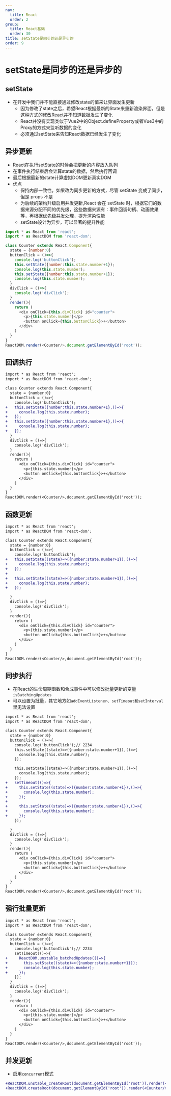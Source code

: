 ```yaml
---
nav:
  title: React
  order: 2
group:
  title: React基础
  order: 30
title: setState是同步的还是异步的
order: 9
---
```


# setState是同步的还是异步的

## setState

- 在开发中我们并不能直接通过修改state的值来让界面发生更新
  - 因为修改了state之后，希望React根据最新的State来重新渲染界面，但是这种方式的修改React并不知道数据发生了变化
  - React并没有实现类似于Vue2中的Object.defineProperty或者Vue3中的Proxy的方式来监听数据的变化
  - 必须通过setState来告知React数据已经发生了变化

## 异步更新

- React在执行setState的时候会把更新的内容放入队列
- 在事件执行结束后会计算state的数据，然后执行回调
- 最后根据最新的state计算虚拟DOM更新真实DOM
- 优点
  - 保持内部一致性。如果改为同步更新的方式，尽管 setState 变成了同步，但是 props 不是
  - 为后续的架构升级启用并发更新,React 会在 setState 时，根据它们的数据来源分配不同的优先级，这些数据来源有：事件回调句柄、动画效果等，再根据优先级并发处理，提升渲染性能
  - setState设计为异步，可以显著的提升性能

```js
import * as React from 'react';
import * as ReactDOM from 'react-dom';

class Counter extends React.Component{
  state = {number:0}
  buttonClick = ()=>{
    console.log('buttonClick');
    this.setState({number:this.state.number+1});
    console.log(this.state.number);
    this.setState({number:this.state.number+1});
    console.log(this.state.number);
  }
  divClick = ()=>{
    console.log('divClick');
  }
  render(){
    return (
      <div onClick={this.divClick} id="counter">
        <p>{this.state.number}</p>
        <button onClick={this.buttonClick}>+</button>
      </div>
    )
  }
}
ReactDOM.render(<Counter/>,document.getElementById('root'));

```

## 回调执行

```diff
import * as React from 'react';
import * as ReactDOM from 'react-dom';

class Counter extends React.Component{
  state = {number:0}
  buttonClick = ()=>{
    console.log('buttonClick');
+   this.setState({number:this.state.number+1},()=>{
+     console.log(this.state.number);
+   }); 
+   this.setState({number:this.state.number+1},()=>{
+     console.log(this.state.number);
+   });
  }
  divClick = ()=>{
    console.log('divClick');
  }
  render(){
    return (
      <div onClick={this.divClick} id="counter">
        <p>{this.state.number}</p>
        <button onClick={this.buttonClick}>+</button>
      </div>
    )
  }
}
ReactDOM.render(<Counter/>,document.getElementById('root'));
```

## 函数更新

```diff
import * as React from 'react';
import * as ReactDOM from 'react-dom';

class Counter extends React.Component{
  state = {number:0}
  buttonClick = ()=>{
    console.log('buttonClick');
+   this.setState((state)=>({number:state.number+1}),()=>{
+     console.log(this.state.number);
+   });
+  
+   this.setState((state)=>({number:state.number+1}),()=>{
+     console.log(this.state.number);
+   });

  }
  divClick = ()=>{
    console.log('divClick');
  }
  render(){
    return (
      <div onClick={this.divClick} id="counter">
        <p>{this.state.number}</p>
        <button onClick={this.buttonClick}>+</button>
      </div>
    )
  }
}
ReactDOM.render(<Counter/>,document.getElementById('root'));
```

## 同步执行

- 在React的生命周期函数和合成事件中可以修改批量更新的变量`isBatchingUpdates`
- 可以设置为批量，其它地方如`addEventListener`、`setTimeout和setInterval`里无法设置

```diff
import * as React from 'react';
import * as ReactDOM from 'react-dom';

class Counter extends React.Component{
  state = {number:0}
  buttonClick = ()=>{
    console.log('buttonClick');// 2234
    this.setState((state)=>({number:state.number+1}),()=>{
      console.log(this.state.number);
    });

    this.setState((state)=>({number:state.number+1}),()=>{
      console.log(this.state.number);
    });
+   setTimeout(()=>{
+     this.setState((state)=>({number:state.number+1}),()=>{
+       console.log(this.state.number);
+     });
+    
+     this.setState((state)=>({number:state.number+1}),()=>{
+       console.log(this.state.number);
+     });
    });

  }
  divClick = ()=>{
    console.log('divClick');
  }
  render(){
    return (
      <div onClick={this.divClick} id="counter">
        <p>{this.state.number}</p>
        <button onClick={this.buttonClick}>+</button>
      </div>
    )
  }
}
ReactDOM.render(<Counter/>,document.getElementById('root'));
```

## 强行批量更新

```diff
import * as React from 'react';
import * as ReactDOM from 'react-dom';

class Counter extends React.Component{
  state = {number:0}
  buttonClick = ()=>{
    console.log('buttonClick');// 2234
    setTimeout(()=>{
+     ReactDOM.unstable_batchedUpdates(()=>{
+       this.setState((state)=>({number:state.number+1}));
+       console.log(this.state.number);
+     });
    });
  }
  divClick = ()=>{
    console.log('divClick');
  }
  render(){
    return (
      <div onClick={this.divClick} id="counter">
        <p>{this.state.number}</p>
        <button onClick={this.buttonClick}>+</button>
      </div>
    )
  }
}
ReactDOM.render(<Counter/>,document.getElementById('root'));
```

## 并发更新

- 启用`concurrent`模式

```diff
+ReactDOM.unstable_createRoot(document.getElementById('root')).render(<Counter/>);
+ReactDOM.createRoot(document.getElementById('root')).render(<Counter/>);
```







